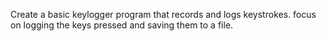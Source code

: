 Create a basic keylogger program that records and logs keystrokes. focus on logging the keys pressed and saving them to a file.
